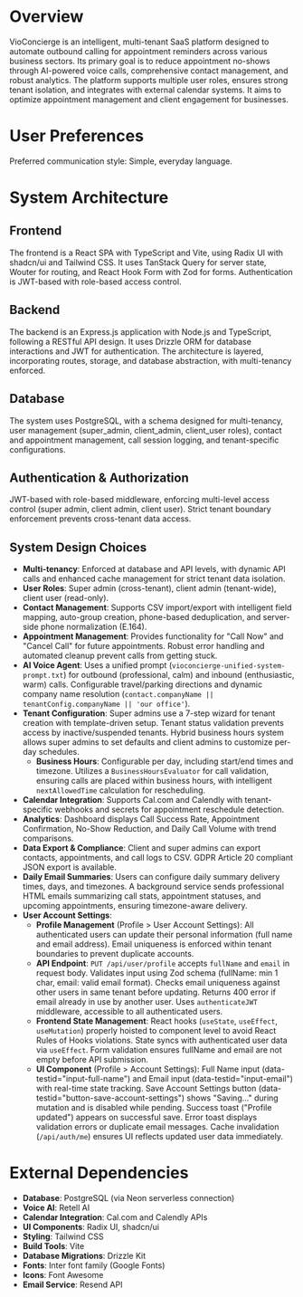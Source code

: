 # Overview

VioConcierge is an intelligent, multi-tenant SaaS platform designed to automate outbound calling for appointment reminders across various business sectors. Its primary goal is to reduce appointment no-shows through AI-powered voice calls, comprehensive contact management, and robust analytics. The platform supports multiple user roles, ensures strong tenant isolation, and integrates with external calendar systems. It aims to optimize appointment management and client engagement for businesses.

# User Preferences

Preferred communication style: Simple, everyday language.

# System Architecture

## Frontend
The frontend is a React SPA with TypeScript and Vite, using Radix UI with shadcn/ui and Tailwind CSS. It uses TanStack Query for server state, Wouter for routing, and React Hook Form with Zod for forms. Authentication is JWT-based with role-based access control.

## Backend
The backend is an Express.js application with Node.js and TypeScript, following a RESTful API design. It uses Drizzle ORM for database interactions and JWT for authentication. The architecture is layered, incorporating routes, storage, and database abstraction, with multi-tenancy enforced.

## Database
The system uses PostgreSQL, with a schema designed for multi-tenancy, user management (super_admin, client_admin, client_user roles), contact and appointment management, call session logging, and tenant-specific configurations.

## Authentication & Authorization
JWT-based with role-based middleware, enforcing multi-level access control (super admin, client admin, client user). Strict tenant boundary enforcement prevents cross-tenant data access.

## System Design Choices
- **Multi-tenancy**: Enforced at database and API levels, with dynamic API calls and enhanced cache management for strict tenant data isolation.
- **User Roles**: Super admin (cross-tenant), client admin (tenant-wide), client user (read-only).
- **Contact Management**: Supports CSV import/export with intelligent field mapping, auto-group creation, phone-based deduplication, and server-side phone normalization (E.164).
- **Appointment Management**: Provides functionality for "Call Now" and "Cancel Call" for future appointments. Robust error handling and automated cleanup prevent calls from getting stuck.
- **AI Voice Agent**: Uses a unified prompt (`vioconcierge-unified-system-prompt.txt`) for outbound (professional, calm) and inbound (enthusiastic, warm) calls. Configurable travel/parking directions and dynamic company name resolution (`contact.companyName || tenantConfig.companyName || 'our office'`).
- **Tenant Configuration**: Super admins use a 7-step wizard for tenant creation with template-driven setup. Tenant status validation prevents access by inactive/suspended tenants. Hybrid business hours system allows super admins to set defaults and client admins to customize per-day schedules.
    - **Business Hours**: Configurable per day, including start/end times and timezone. Utilizes a `BusinessHoursEvaluator` for call validation, ensuring calls are placed within business hours, with intelligent `nextAllowedTime` calculation for rescheduling.
- **Calendar Integration**: Supports Cal.com and Calendly with tenant-specific webhooks and secrets for appointment reschedule detection.
- **Analytics**: Dashboard displays Call Success Rate, Appointment Confirmation, No-Show Reduction, and Daily Call Volume with trend comparisons.
- **Data Export & Compliance**: Client and super admins can export contacts, appointments, and call logs to CSV. GDPR Article 20 compliant JSON export is available.
- **Daily Email Summaries**: Users can configure daily summary delivery times, days, and timezones. A background service sends professional HTML emails summarizing call stats, appointment statuses, and upcoming appointments, ensuring timezone-aware delivery.
- **User Account Settings**:
    - **Profile Management** (Profile > User Account Settings): All authenticated users can update their personal information (full name and email address). Email uniqueness is enforced within tenant boundaries to prevent duplicate accounts.
    - **API Endpoint**: `PUT /api/user/profile` accepts `fullName` and `email` in request body. Validates input using Zod schema (fullName: min 1 char, email: valid email format). Checks email uniqueness against other users in same tenant before updating. Returns 400 error if email already in use by another user. Uses `authenticateJWT` middleware, accessible to all authenticated users.
    - **Frontend State Management**: React hooks (`useState`, `useEffect`, `useMutation`) properly hoisted to component level to avoid React Rules of Hooks violations. State syncs with authenticated user data via `useEffect`. Form validation ensures fullName and email are not empty before API submission.
    - **UI Component** (Profile > Account Settings): Full Name input (data-testid="input-full-name") and Email input (data-testid="input-email") with real-time state tracking. Save Account Settings button (data-testid="button-save-account-settings") shows "Saving..." during mutation and is disabled while pending. Success toast ("Profile updated") appears on successful save. Error toast displays validation errors or duplicate email messages. Cache invalidation (`/api/auth/me`) ensures UI reflects updated user data immediately.

# External Dependencies

- **Database**: PostgreSQL (via Neon serverless connection)
- **Voice AI**: Retell AI
- **Calendar Integration**: Cal.com and Calendly APIs
- **UI Components**: Radix UI, shadcn/ui
- **Styling**: Tailwind CSS
- **Build Tools**: Vite
- **Database Migrations**: Drizzle Kit
- **Fonts**: Inter font family (Google Fonts)
- **Icons**: Font Awesome
- **Email Service**: Resend API